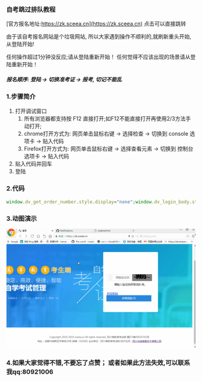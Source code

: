 ### 自考跳过排队教程

[官方报名地址:https://zk.sceea.cn](https://zk.sceea.cn) 点击可以直接跳转

由于该自考报名网站是个垃圾网站, 所以大家遇到操作不顺利的,就刷新重头开始,从登陆开始!

任何操作超过1分钟没反应;请从登陆重新开始！
任何觉得不应该出现的场景请从登陆重新开始！


##### 报名顺序: 登陆 -> 切换准考证 -> 报考, 切记不能乱

### 1.步骤简介
1. 打开调试窗口
	1. 所有浏览器都支持按 F12 直接打开;如F12不能直接打开再使用2/3方法手动打开;
	2. chrome打开方式为: 网页单击鼠标右键 -> 选择检查 -> 切换到 console 选项卡 -> 贴入代码
	3. Firefox打开方式为: 网页单击鼠标右键 -> 选择查看元素 -> 切换到 控制台 选项卡 -> 贴入代码
2. 贴入代码并回车
3. 登陆

### 2.代码
``` javascript
window.dv_get_order_number.style.display="none";window.dv_login_body.style.display="block"
```


### 3.动图演示
![Alt text](./demo.gif)




### 4.如果大家觉得不错,不要忘了点赞； 或者如果此方法失效,可以联系我qq:80921006